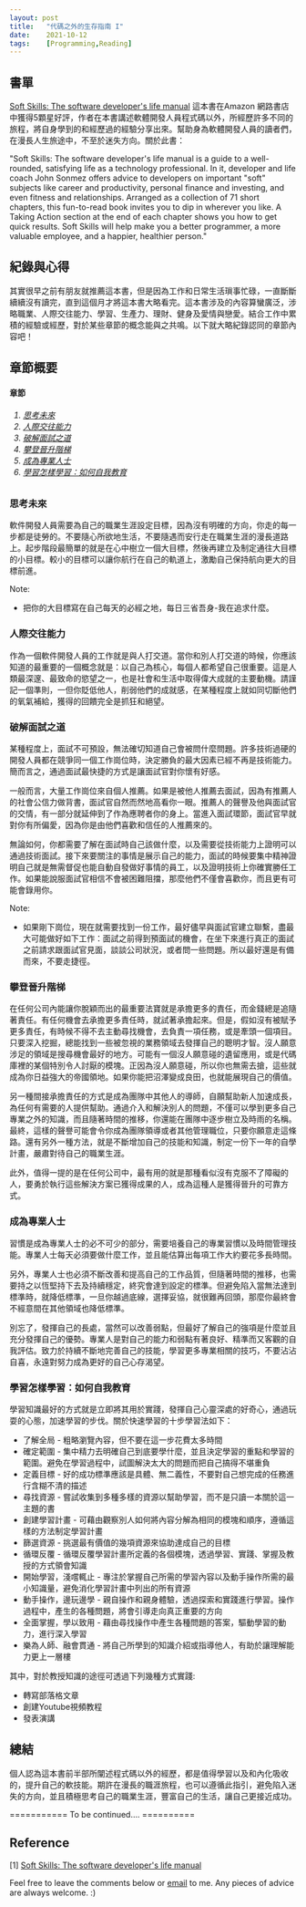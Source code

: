 ```yaml
---
layout: post
title:   "代碼之外的生存指南 I"
date:    2021-10-12
tags:    [Programming,Reading]
---
```


## 書單 ##
[Soft Skills: The software developer's life manual][softskills] 這本書在Amazon 網路書店中獲得5顆星好評，作者在本書講述軟體開發人員程式碼以外，所經歷許多不同的旅程，將自身學到的和經歷過的經驗分享出來。幫助身為軟體開發人員的讀者們，在漫長人生旅途中，不至於迷失方向。關於此書：

"Soft Skills: The software developer's life manual is a guide to a well-rounded, satisfying life as a technology professional. In it, developer and life coach John Sonmez offers advice to developers on important "soft" subjects like career and productivity, personal finance and investing, and even fitness and relationships. Arranged as a collection of 71 short chapters, this fun-to-read book invites you to dip in wherever you like. A Taking Action section at the end of each chapter shows you how to get quick results. Soft Skills will help make you a better programmer, a more valuable employee, and a happier, healthier person."

## 紀錄與心得 ##
其實很早之前有朋友就推薦這本書，但是因為工作和日常生活瑣事忙碌，一直斷斷續續沒有讀完，直到這個月才將這本書大略看完。這本書涉及的內容算蠻廣泛，涉略職業、人際交往能力、學習、生產力、理財、健身及愛情與戀愛。結合工作中累積的經驗或經歷，對於某些章節的概念能與之共鳴。以下就大略紀錄認同的章節內容吧！

## 章節概要 ##
<h4><a name="TableContent"></a>章節</h4>
<h6><ol>
    <li><a href="#思考未來">思考未來</a></li>
    <li><a href="#人際交往能力">人際交往能力</a></li>
    <li><a href="#破解面試">破解面試之道</a></li>
    <li><a href="#攀登晉升階梯">攀登晉升階梯</a></li>
    <li><a href="#成為專業人士">成為專業人士</a></li>
    <li><a href="#學習">學習怎樣學習：如何自我教育</a></li>
</ol></h6>

### <a name="思考未來">思考未來</a> ###
軟件開發人員需要為自己的職業生涯設定目標，因為沒有明確的方向，你走的每一步都是徒勞的。不要隨心所欲地生活，不要隨遇而安行走在職業生涯的漫長道路上。起步階段最簡單的就是在心中樹立一個大目標，然後再建立及制定通往大目標的小目標。較小的目標可以讓你航行在自己的軌道上，激勵自己保持航向更大的目標前進。

Note: 
- 把你的大目標寫在自己每天的必經之地，每日三省吾身-我在追求什麼。

### <a name="人際交往能力">人際交往能力</a> ###
作為一個軟件開發人員的工作就是與人打交道。當你和別人打交道的時候，你應該知道的最重要的一個概念就是：以自己為核心，每個人都希望自己很重要。這是人類最深邃、最致命的慾望之一，也是社會和生活中取得偉大成就的主要動機。請謹記一個準則，一但你貶低他人，削弱他們的成就感，在某種程度上就如同切斷他們的氧氣補給，獲得的回饋完全是抓狂和絕望。

### <a name="破解面試">破解面試之道</a> ###
某種程度上，面試不可預設，無法確切知道自己會被問什麼問題。許多技術過硬的開發人員都在競爭同一個工作崗位時，決定勝負的最大因素已經不再是技術能力。簡而言之，通過面試最快捷的方式是讓面試官對你懷有好感。

一般而言，大量工作崗位來自個人推薦。如果是被他人推薦去面試，因為有推薦人的社會公信力做背書，面試官自然而然地高看你一眼。推薦人的聲譽及他與面試官的交情，有一部分就延伸到了作為應聘者你的身上。當進入面試環節，面試官早就對你有所偏愛，因為你是由他們喜歡和信任的人推薦來的。

無論如何，你都需要了解在面試時自己該做什麼，以及需要從技術能力上證明可以通過技術面試。接下來要關注的事情是展示自己的能力，面試的時候要集中精神證明自己就是無需督促也能自動自發做好事情的員工，以及證明技術上你確實勝任工作。如果能說服面試官相信不會被困難阻擋，那麼他們不僅會喜歡你，而且更有可能會錄用你。

Note: 
- 如果剛下崗位，現在就需要找到一份工作，最好儘早與面試官建立聯繫，盡最大可能做好如下工作：面試之前得到預面試的機會，在坐下來進行真正的面試之前請求跟面試官見面，談談公司狀況，或者問一些問題。所以最好還是有備而來，不要走捷徑。

### <a name="攀登晉升階梯">攀登晉升階梯</a> ###
在任何公司內能讓你脫穎而出的最重要法寶就是承擔更多的責任，而金錢總是追隨著責任。有任何機會去承擔更多責任時，就試著承擔起來。但是，假如沒有被賦予更多責任，有時候不得不去主動尋找機會，去負責一項任務，或是牽頭一個項目。只要深入挖掘，總能找到一些被忽視的業務領域去發揮自己的聰明才智。沒人願意涉足的領域是搜尋機會最好的地方。可能有一個沒人願意碰的遺留應用，或是代碼庫裡的某個特別令人討厭的模塊。正因為沒人願意碰，所以你也無需去搶，這些就成為你日益強大的帝國領地。如果你能把沼澤變成良田，也就能展現自己的價值。

另一種間接承擔責任的方式是成為團隊中其他人的導師，自願幫助新人加速成長，為任何有需要的人提供幫助。通過介入和解決別人的問題，不僅可以學到更多自己專業之外的知識，而且隨著時間的推移，你還能在團隊中逐步樹立及時雨的名稱。最終，這樣的聲譽可能會令你成為團隊領導或者其他管理職位，只要你願意走這條路。還有另外一種方法，就是不斷增加自己的技能和知識，制定一份下一年的自學計畫，嚴肅對待自己的職業生涯。

此外，值得一提的是在任何公司中，最有用的就是那種看似沒有克服不了障礙的人，要勇於執行這些解決方案已獲得成果的人，成為這種人是獲得晉升的可靠方式。

### <a name="成為專業人士">成為專業人士</a> ###
習慣是成為專業人士的必不可少的部分，需要培養自己的專業習慣以及時間管理技能。專業人士每天必須要做什麼工作，並且能估算出每項工作大約要花多長時間。

另外，專業人士也必須不斷改善和提高自己的工作品質，但隨著時間的推移，也需要持之以恆堅持下去及持續穩定，終究會達到設定的標準。但避免陷入當無法達到標準時，就降低標準，一旦你越過底線，選擇妥協，就很難再回頭，那麼你最終會不經意間在其他領域也降低標準。

別忘了，發揮自己的長處，當然可以改善弱點，但最好了解自己的強項是什麼並且充分發揮自己的優勢。專業人是對自己的能力和弱點有著良好、精準而又客觀的自我評估。致力於持續不斷地完善自己的技能，學習更多專業相關的技巧，不要沾沾自喜，永遠對努力成為更好的自己心存渴望。

### <a name="學習">學習怎樣學習：如何自我教育</a> ###
學習知識最好的方式就是立即將其用於實踐，發揮自己心靈深處的好奇心，通過玩耍的心態，加速學習的步伐。關於快速學習的十步學習法如下：

<ul>
 <li>了解全局 - 粗略瀏覽內容，但不要在這一步花費太多時間</li>
 <li>確定範圍 - 集中精力去明確自己到底要學什麼，並且決定學習的重點和學習的範圍。避免在學習過程中，試圖解決太大的問題而把自己搞得不堪重負</li>
 <li>定義目標 - 好的成功標準應該是具體、無二義性，不要對自己想完成的任務進行含糊不清的描述</li>
 <li>尋找資源 - 嘗試收集到多種多樣的資源以幫助學習，而不是只讀一本關於這一主題的書</li>
 <li>創建學習計畫 - 可藉由觀察別人如何將內容分解為相同的模塊和順序，遵循這樣的方法制定學習計畫</li>
 <li>篩選資源 - 挑選最有價值的幾項資源來協助達成自己的目標</li>
 <li>循環反覆 - 循環反覆學習計畫所定義的各個模塊，透過學習、實踐、掌握及教授的方式領會知識</li>
 <li>開始學習，淺嚐輒止 - 專注於掌握自己所需的學習內容以及動手操作所需的最小知識量，避免消化學習計畫中列出的所有資源</li>
 <li>動手操作，邊玩邊學 -  親自操作和親身體驗，透過探索和實踐進行學習。操作過程中，產生的各種問題，將會引導走向真正重要的方向</li>
 <li>全面掌握，學以致用 - 藉由尋找操作中產生各種問題的答案，驅動學習的動力，進行深入學習</li>
 <li>樂為人師、融會貫通 - 將自己所學到的知識介紹或指導他人，有助於讓理解能力更上一層樓</li>
</ul>

其中，對於教授知識的途徑可透過下列幾種方式實踐:
<ul>
 <li>轉寫部落格文章</li>
 <li>創建Youtube視頻教程</li>
 <li>發表演講</li>
</ul>

## 總結 ##
個人認為這本書前半部所闡述程式碼以外的經歷，都是值得學習以及和內化吸收的，提升自己的軟技能。期許在漫長的職涯旅程，也可以遵循此指引，避免陷入迷失的方向，並且積極思考自己的職業生涯，豐富自己的生活，讓自己更接近成功。

=========== To be continued…. ==========

## Reference ##
[1] [Soft Skills: The software developer's life manual](https://www.amazon.com/Soft-Skills-software-developers-manual/dp/1617292397)

[softskills]:https://www.amazon.com/Soft-Skills-software-developers-manual/dp/1617292397 "https://www.amazon.com/Soft-Skills-software-developers-manual/dp/1617292397"

<p>Feel free to leave the comments below or <a href="mailto:qazqazqaz850@gmail.com">email</a> to me. Any pieces of advice are always welcome. :)
